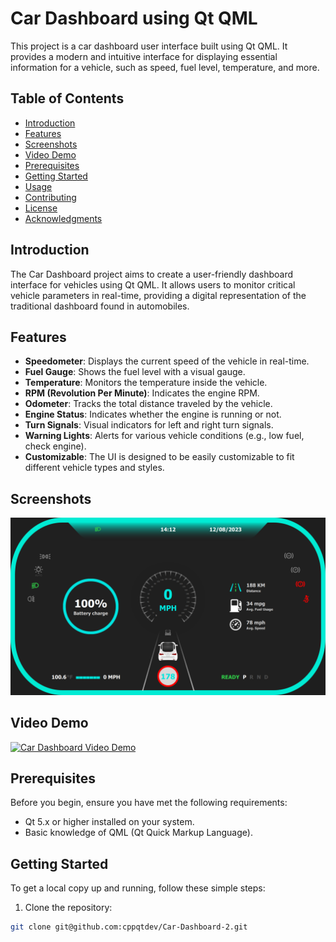 # Car Dashboard using Qt QML

This project is a car dashboard user interface built using Qt QML. It provides a modern and intuitive interface for displaying essential information for a vehicle, such as speed, fuel level, temperature, and more.

## Table of Contents

- [Introduction](#introduction)
- [Features](#features)
- [Screenshots](#screenshots)
- [Video Demo](#video-demo)
- [Prerequisites](#prerequisites)
- [Getting Started](#getting-started)
- [Usage](#usage)
- [Contributing](#contributing)
- [License](#license)
- [Acknowledgments](#acknowledgments)

## Introduction

The Car Dashboard project aims to create a user-friendly dashboard interface for vehicles using Qt QML. It allows users to monitor critical vehicle parameters in real-time, providing a digital representation of the traditional dashboard found in automobiles.

## Features

- **Speedometer**: Displays the current speed of the vehicle in real-time.
- **Fuel Gauge**: Shows the fuel level with a visual gauge.
- **Temperature**: Monitors the temperature inside the vehicle.
- **RPM (Revolution Per Minute)**: Indicates the engine RPM.
- **Odometer**: Tracks the total distance traveled by the vehicle.
- **Engine Status**: Indicates whether the engine is running or not.
- **Turn Signals**: Visual indicators for left and right turn signals.
- **Warning Lights**: Alerts for various vehicle conditions (e.g., low fuel, check engine).
- **Customizable**: The UI is designed to be easily customizable to fit different vehicle types and styles.

## Screenshots

![Car Dashboard Screenshot](https://github.com/cppqtdev/Car-Dashboard-2/blob/main/screenshots/Screenshot%202023-08-12%20141221.png)

## Video Demo

[![Car Dashboard Video Demo](https://img.youtube.com/vi/Bf660-_w5zU/0.jpg)](https://www.youtube.com/watch?v=Bf660-_w5zU)

## Prerequisites

Before you begin, ensure you have met the following requirements:

- Qt 5.x or higher installed on your system.
- Basic knowledge of QML (Qt Quick Markup Language).

## Getting Started

To get a local copy up and running, follow these simple steps:

1. Clone the repository:

```bash
git clone git@github.com:cppqtdev/Car-Dashboard-2.git
